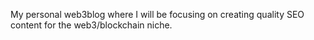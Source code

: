 My personal web3blog where I will be focusing on creating quality SEO content for the web3/blockchain niche.